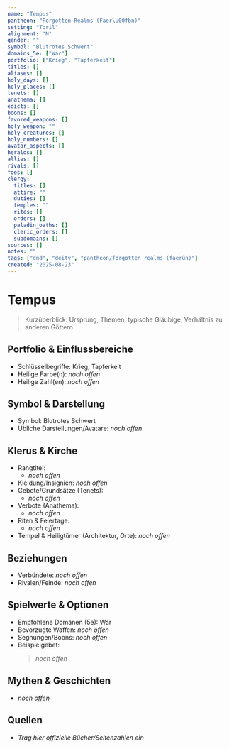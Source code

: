```yaml
---
name: "Tempus"
pantheon: "Forgotten Realms (Faer\u00fbn)"
setting: "Toril"
alignment: "N"
gender: ""
symbol: "Blutrotes Schwert"
domains_5e: ["War"]
portfolio: ["Krieg", "Tapferkeit"]
titles: []
aliases: []
holy_days: []
holy_places: []
tenets: []
anathema: []
edicts: []
boons: []
favored_weapons: []
holy_weapon: ""
holy_creatures: []
holy_numbers: []
avatar_aspects: []
heralds: []
allies: []
rivals: []
foes: []
clergy:
  titles: []
  attire: ""
  duties: []
  temples: ""
  rites: []
  orders: []
  paladin_oaths: []
  cleric_orders: []
  subdomains: []
sources: []
notes: ""
tags: ["dnd", "deity", "pantheon/forgotten realms (faerûn)"]
created: "2025-08-23"
---
```


# Tempus

> Kurzüberblick: Ursprung, Themen, typische Gläubige, Verhältnis zu anderen Göttern.

## Portfolio & Einflussbereiche
- Schlüsselbegriffe: Krieg, Tapferkeit
- Heilige Farbe(n): _noch offen_
- Heilige Zahl(en): _noch offen_

## Symbol & Darstellung
- Symbol: Blutrotes Schwert
- Übliche Darstellungen/Avatare: _noch offen_

## Klerus & Kirche
- Rangtitel:
  - _noch offen_
- Kleidung/Insignien: _noch offen_
- Gebote/Grundsätze (Tenets):
  - _noch offen_
- Verbote (Anathema):
  - _noch offen_
- Riten & Feiertage:
  - _noch offen_
- Tempel & Heiligtümer (Architektur, Orte): _noch offen_

## Beziehungen
- Verbündete: _noch offen_
- Rivalen/Feinde: _noch offen_

## Spielwerte & Optionen
- Empfohlene Domänen (5e): War
- Bevorzugte Waffen: _noch offen_
- Segnungen/Boons: _noch offen_
- Beispielgebet: 
  > _noch offen_

## Mythen & Geschichten
- _noch offen_

## Quellen
- _Trag hier offizielle Bücher/Seitenzahlen ein_
